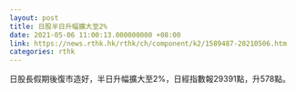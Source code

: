 ```yaml
---
layout: post
title: 日股半日升幅擴大至2%
date: 2021-05-06 11:00:13.000000000 +08:00
link: https://news.rthk.hk/rthk/ch/component/k2/1589487-20210506.htm
categories: rthk
---
```


日股長假期後復市造好，半日升幅擴大至2%，日經指數報29391點，升578點。
